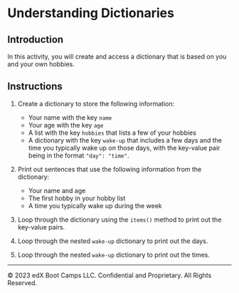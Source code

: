 # Understanding Dictionaries

## Introduction

In this activity, you will create and access a dictionary that is based on you and your own hobbies.

## Instructions

1. Create a dictionary to store the following information:

    * Your name with the key `name`
    * Your age with the key `age`
    * A list with the key `hobbies` that lists a few of your hobbies
    * A dictionary with the key `wake-up` that includes a few days and the time you typically wake up on those days, with the key-value pair being in the format `"day": "time"`.

2. Print out sentences that use the following information from the dictionary:

    * Your name and age
    * The first hobby in your hobby list
    * A time you typically wake up during the week

3. Loop through the dictionary using the `items()` method to print out the key-value pairs.

4. Loop through the nested `wake-up` dictionary to print out the days.

5. Loop through the nested `wake-up` dictionary to print out the times.

---

© 2023 edX Boot Camps LLC. Confidential and Proprietary. All Rights Reserved.
